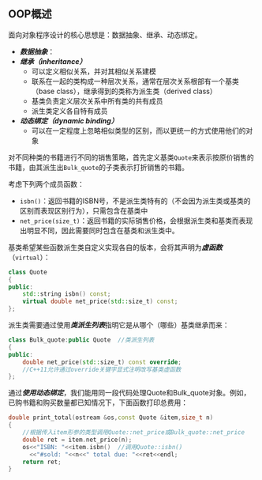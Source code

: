 ## OOP概述

面向对象程序设计的核心思想是：数据抽象、继承、动态绑定。

* ***数据抽象***：
* ***继承（inheritance）***
    * 可以定义相似关系，并对其相似关系建模
    * 联系在一起的类构成一种层次关系，通常在层次关系根部有一个基类（base class），继承得到的类称为派生类（derived class）
    * 基类负责定义层次关系中所有类的共有成员
    * 派生类定义各自特有成员
* ***动态绑定（dynamic binding）***
    * 可以在一定程度上忽略相似类型的区别，而以更统一的方式使用他们的对象



对不同种类的书籍进行不同的销售策略，首先定义基类`Quote`来表示按原价销售的书籍，由其派生出`Bulk_quote`的子类表示打折销售的书籍。

考虑下列两个成员函数：

* `isbn()`：返回书籍的ISBN号，不是派生类特有的（不会因为派生类或基类的区别而表现区别行为），只需包含在基类中
* `net_price(size_t)`：返回书籍的实际销售价格，会根据派生类和基类而表现出明显不同，因此需要同时包含在基类和派生类中。



基类希望某些函数派生类自定义实现各自的版本，会将其声明为***虚函数***（`virtual`）：

```c++
class Quote
{
public:
    std::string isbn() const;
    virtual double net_price(std::size_t) const;
};
```



派生类需要通过使用***类派生列表***指明它是从哪个（哪些）基类继承而来：

```c++
class Bulk_quote:public Quote  //类派生列表
{
public:
    double net_price(std::size_t) const override;  
    //C++11允许通过override关键字显式注明改写基类虚函数
};
```



通过***使用动态绑定***，我们能用同一段代码处理Quote和Bulk_quote对象。例如，已购书籍和购买数量都已知情况下，下面函数打印总费用：

```C++
double print_total(ostream &os,const Quote &item,size_t n)
{
    //根据传入item形参的类型调用Quote::net_price或Bulk_quote::net_price
    double ret = item.net_price(n);
    os<<"ISBN: "<<item.isbn()  //调用Quote::isbn()
      <<"#sold: "<<n<<" total due: "<<ret<<endl;
    return ret;
}
```



